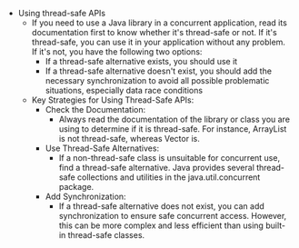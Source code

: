 - Using thread-safe APIs
    - If you need to use a Java library in a concurrent application, read its documentation first to know whether it's thread-safe or not. If it's thread-safe, you can use it in your application without any problem. If it's not, you have the following two options:
        - If a thread-safe alternative exists, you should use it
        - If a thread-safe alternative doesn't exist, you should add the necessary synchronization to avoid all possible problematic situations, especially data race conditions
    - Key Strategies for Using Thread-Safe APIs:
      - Check the Documentation:
        - Always read the documentation of the library or class you are using to determine if it is thread-safe. For instance, ArrayList is not thread-safe, whereas Vector is.
      - Use Thread-Safe Alternatives:
        - If a non-thread-safe class is unsuitable for concurrent use, find a thread-safe alternative. Java provides several thread-safe collections and utilities in the java.util.concurrent package.
      - Add Synchronization:
        - If a thread-safe alternative does not exist, you can add synchronization to ensure safe concurrent access. However, this can be more complex and less efficient than using built-in thread-safe classes.
        
